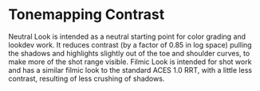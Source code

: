 # Tonemapping Contrast

Neutral Look is intended as a neutral starting point for color grading and lookdev work. It reduces contrast (by a factor of 0.85 in log space) pulling the shadows and highlights slightly out of the toe and shoulder curves, to make more of the shot range visible.
Filmic Look is intended for shot work and has a similar filmic look to the standard ACES 1.0 RRT, with a little less contrast, resulting of less crushing of shadows.
